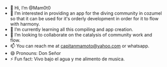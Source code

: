 - 👋 Hi, I’m @Mam0t0
- 👀 I’m interested in providing an app for the diving community in cozumel so that it can be used for it's orderly development in order for it to flow with harmony.
- 🌱 I’m currently learning all this compiling and app creation.
- 💞️ I’m looking to collaborate on the catalysis of community work and flow.
- 📫 You can reach me at capitanmamoto@yahoo.com or whatsapp.
- 😄 Pronouns: Don Señor 
- ⚡ Fun fact: Vivo bajo el agua y me alimento de musica.

<!---
Mam0t0/Mam0t0 is a ✨ special ✨ repository because its `README.md` (this file) appears on your GitHub profile.
You can click the Preview link to take a look at your changes.
--->
